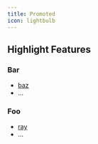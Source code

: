 ```yaml
---
title: Promoted
icon: lightbulb
---
```


## Highlight Features

### Bar

- [baz](bar/baz.md)
- ...

### Foo

- [ray](foo/ray.md)
- ...
